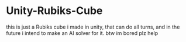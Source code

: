 # Unity-Rubiks-Cube
this is just a Rubiks cube i made in unity, that can do all turns, and in the future i intend to make an AI solver for it. btw im bored plz help
